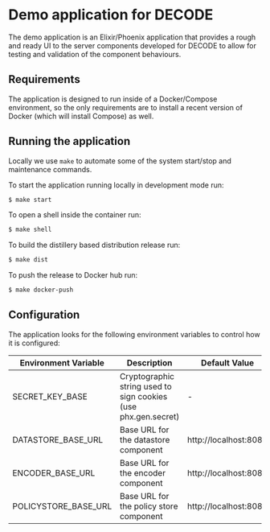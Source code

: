 # Demo application for DECODE

The demo application is an Elixir/Phoenix application that provides a rough
and ready UI to the server components developed for DECODE to allow for
testing and validation of the component behaviours.

## Requirements

The application is designed to run inside of a Docker/Compose environment, so
the only requirements are to install a recent version of Docker (which will
install Compose) as well.

## Running the application

Locally we use `make` to automate some of the system start/stop and maintenance commands.

To start the application running locally in development mode run:

```bash
$ make start
```

To open a shell inside the container run:

```bash
$ make shell
```

To build the distillery based distribution release run:

```bash
$ make dist
```

To push the release to Docker hub run:

```bash
$ make docker-push
```

## Configuration

The application looks for the following environment variables to control how
it is configured:

| Environment Variable | Description                                                    | Default Value         | Required/Optional |
| -------------------- | -------------------------------------------------------------- | --------------------- | ----------------- |
| SECRET_KEY_BASE      | Cryptographic string used to sign cookies (use phx.gen.secret) | -                     | Required          |
| DATASTORE_BASE_URL   | Base URL for the datastore component                           | http://localhost:8080 | Optional          |
| ENCODER_BASE_URL     | Base URL for the encoder component                             | http://localhost:8081 | Optional          |
| POLICYSTORE_BASE_URL | Base URL for the policy store component                        | http://localhost:8082 | Optional          |


